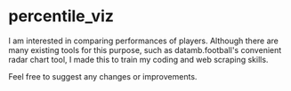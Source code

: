 # percentile_viz

I am interested in comparing performances of players. Although there are many existing tools for this purpose, such as datamb.football's convenient radar chart tool, I made this to train my coding and web scraping skills.

Feel free to suggest any changes or improvements.
